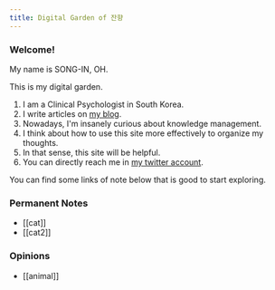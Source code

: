 ```yaml
---
title: Digital Garden of 잔향
---
```


### Welcome!

My name is SONG-IN, OH.

This is my digital garden.

1. I am a Clinical Psychologist in South Korea.
2. I write articles on [my blog](https://slowdive14.tistory.com/).
3. Nowadays, I'm insanely curious about knowledge management.
4. I think about how to use this site more effectively to organize my thoughts.
5. In that sense, this site will be helpful.
6. You can directly reach me in [my twitter account](https://twitter.com/slowdive15).

You can find some links of note below that is good to start exploring.

### Permanent Notes
- [[cat]]
- [[cat2]]

### Opinions
- [[animal]]
